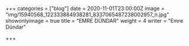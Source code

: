 +++
categories = ["blog"]
date = 2020-11-01T23:00:00Z
image = "img/15940568_122333884938281_8337065487238002957_n.jpg"
showonlyimage = true
title = "EMRE DÜNDAR"
weight = 4
writer = "Emre Dündar"

+++
